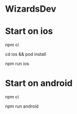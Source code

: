 # WizardsDev

# Start on ios

npm ci

cd ios && pod install

npm run ios

# Start on android

npm ci

npm run android